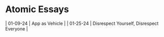 # Atomic Essays
| 01-09-24 | App as Vehicle |
| 01-25-24 | Disrespect Yourself, Disrespect Everyone |
